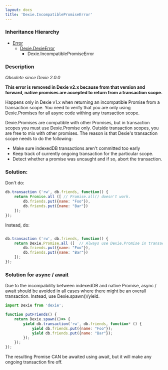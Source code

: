 ```yaml
---
layout: docs
title: 'Dexie.IncompatiblePromiseError'
---
```


### Inheritance Hierarchy

* [Error](https://developer.mozilla.org/en-US/docs/Web/JavaScript/Reference/Global_Objects/Error)
  * [Dexie.DexieError](DexieError)
    * Dexie.IncompatiblePromiseError

### Description 
*Obsolete since Dexie 2.0.0*

**This error is removed in Dexie v2.x because from that version and forward, native promises are accepted to return from a transaction scope.**

Happens only in Dexie v1.x when returning an incompatible Promise from a transaction scope. You need to verify that you are only using Dexie.Promises for all async code withing any transaction scope.

Dexie.Promises are compatible with other Promises, but in transaction scopes you must use Dexie.Promise only. Outside transaction scopes, you are free to mix with other promises. The reason is that Dexie's transaction scope needs to do the following:

* Make sure indexedDB transactions aren't committed too early
* Keep track of currently ongoing transaction for the particular scope.
* Detect whether a promise was uncaught and if so, abort the transaction.

### Solution:

Don't do:

```javascript
db.transaction ('rw', db.friends, function() {
    return Promise.all ([ // Promise.all() doesn't work.
        db.friends.put({name: "Foo"}),
        db.friends.put({name: "Bar"})
    ]);
});

```

Instead, do:

```javascript

db.transaction ('rw', db.friends, function() {
    return Dexie.Promise.all ([  // Always use Dexie.Promise in transaction scopes
        db.friends.put({name: "Foo"}),
        db.friends.put({name: "Bar"})
    ]);
});

```

### Solution for async / await

Due to the incompability between indexedDB and native Promise, async / await should be avoided in all cases where there might be
an overall transaction. Instead, use Dexie.spawn()/yield.

```javascript
import Dexie from 'dexie';

function putFriends() {
    return Dexie.spawn(()=> {
        yield db.transaction('rw', db.friends, function* () {
            yield db.friends.put({name: "Foo"});
            yield db.friends.put({name: "Bar"});
        });
    });
});

```

The resulting Promise CAN be awaited using await, but it will make any ongoing transaction fire off.

